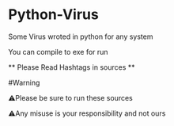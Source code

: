 # Python-Virus

Some Virus wroted in python for any system

You can compile to exe for run

** Please Read Hashtags in sources **

#Warning

⚠️Please be sure to run these sources

⚠️Any misuse is your responsibility and not ours
